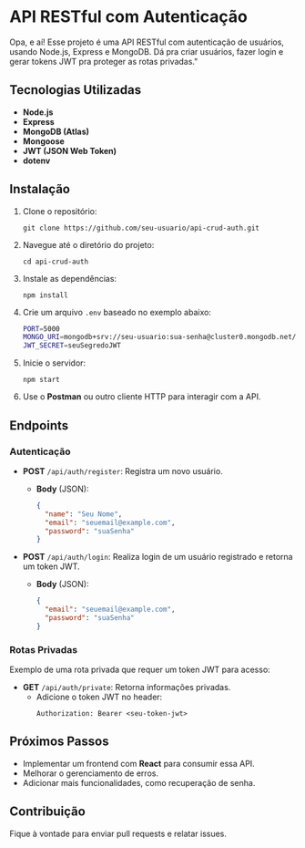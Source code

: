 
# API RESTful com Autenticação

Opa, e aí! Esse projeto é uma API RESTful com autenticação de usuários, usando Node.js, Express e MongoDB. Dá pra criar usuários, fazer login e gerar tokens JWT pra proteger as rotas privadas."

## Tecnologias Utilizadas

- **Node.js**
- **Express**
- **MongoDB (Atlas)**
- **Mongoose**
- **JWT (JSON Web Token)**
- **dotenv**

## Instalação

1. Clone o repositório:

    ```
    git clone https://github.com/seu-usuario/api-crud-auth.git
    ```

2. Navegue até o diretório do projeto:

    ```
    cd api-crud-auth
    ```

3. Instale as dependências:

    ```
    npm install
    ```

4. Crie um arquivo `.env` baseado no exemplo abaixo:

    ```bash
    PORT=5000
    MONGO_URI=mongodb+srv://seu-usuario:sua-senha@cluster0.mongodb.net/user_management?retryWrites=true&w=majority
    JWT_SECRET=seuSegredoJWT
    ```

5. Inicie o servidor:

    ```
    npm start
    ```

6. Use o **Postman** ou outro cliente HTTP para interagir com a API.

## Endpoints

### Autenticação

- **POST** `/api/auth/register`: Registra um novo usuário.
  - **Body** (JSON):
    ```json
    {
      "name": "Seu Nome",
      "email": "seuemail@example.com",
      "password": "suaSenha"
    }
    ```

- **POST** `/api/auth/login`: Realiza login de um usuário registrado e retorna um token JWT.
  - **Body** (JSON):
    ```json
    {
      "email": "seuemail@example.com",
      "password": "suaSenha"
    }
    ```

### Rotas Privadas

Exemplo de uma rota privada que requer um token JWT para acesso:

- **GET** `/api/auth/private`: Retorna informações privadas.
  - Adicione o token JWT no header:
    ```
    Authorization: Bearer <seu-token-jwt>
    ```

## Próximos Passos

- Implementar um frontend com **React** para consumir essa API.
- Melhorar o gerenciamento de erros.
- Adicionar mais funcionalidades, como recuperação de senha.

## Contribuição

Fique à vontade para enviar pull requests e relatar issues.


